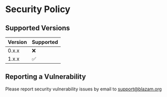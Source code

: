 # Security Policy

## Supported Versions

| Version | Supported          |
| ------- | ------------------ |
| 0.x.x   | ❌ |
| 1.x.x   | ✅ |


## Reporting a Vulnerability

Please report security vulnerability issues by email to support@blazam.org
